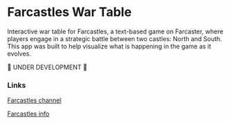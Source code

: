 # Farcastles War Table
Interactive war table for Farcastles, a text-based game on Farcaster, where players engage in a strategic battle between two castles: North and South. This app was built to help visualize what is happening in the game as it evolves.

🚧 UNDER DEVELOPMENT 🚧

### Links

[Farcastles channel](https://warpcast.com/~/channel/farcastles)

[Farcastles info](https://pinnate-mandarin-e67.notion.site/Farcastles-4fe454e6a4034f688aae9e5b15dab5cc)
